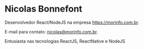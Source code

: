 # Nicolas Bonnefont

Desenvolvedor React/NodeJS na empresa https://morinfo.com.br.

E-mail para contato: nicolas@morinfo.com.br.

Entusiasta nas tecnologias ReactJS, ReactNative e NodeJS

